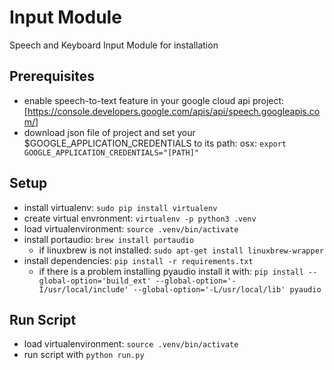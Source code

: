 # Input Module

Speech and Keyboard Input Module for installation

## Prerequisites

* enable speech-to-text feature in your google cloud api project: [https://console.developers.google.com/apis/api/speech.googleapis.com/]
* download json file of project and set your $GOOGLE_APPLICATION_CREDENTIALS to its path: osx: `export GOOGLE_APPLICATION_CREDENTIALS="[PATH]"`

## Setup

* install virtualenv: `sudo pip install virtualenv`
* create virtual envronment: `virtualenv -p python3 .venv`
* load virtualenvironment: `source .venv/bin/activate`
* install portaudio: `brew install portaudio`
    * if linuxbrew is not installed: `sudo apt-get install linuxbrew-wrapper`
* install dependencies: `pip install -r requirements.txt`
    * if there is a problem installing pyaudio install it with: `pip install --global-option='build_ext' --global-option='-I/usr/local/include' --global-option='-L/usr/local/lib' pyaudio`

## Run Script

* load virtualenvironment: `source .venv/bin/activate`
* run script with `python run.py`
